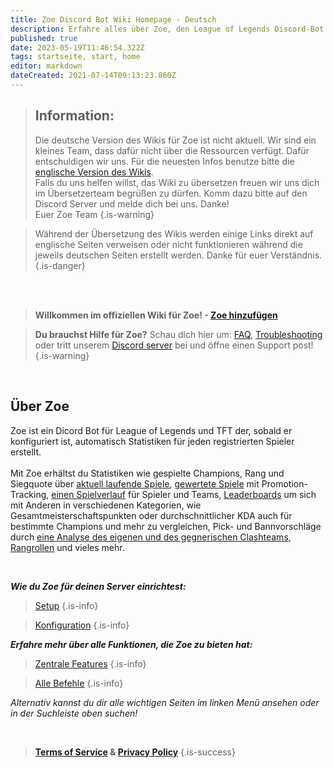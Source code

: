 ```yaml
---
title: Zoe Discord Bot Wiki Homepage - Deutsch
description: Erfahre alles über Zoe, den League of Legends Discord-Bot.
published: true
date: 2023-05-19T11:46:54.322Z
tags: startseite, start, home
editor: markdown
dateCreated: 2021-07-14T09:13:23.860Z
---
```


> ## Information:
>Die deutsche Version des Wikis für Zoe ist nicht aktuell. Wir sind ein kleines Team, dass dafür nicht über die Ressourcen verfügt. Dafür entschuldigen wir uns. Für die neuesten Infos benutze bitte die [englische Version des Wikis](https://wiki.zoe-discord-bot.ch/en/home). <br>
>Falls du uns helfen willst, das Wiki zu übersetzen freuen wir uns dich im Übersetzerteam begrüßen zu dürfen. Komm dazu bitte auf den Discord Server und melde dich bei uns. Danke! <br>
>Euer Zoe Team
>{.is-warning}

>Während der Übersetzung des Wikis werden einige Links direkt auf englische Seiten verweisen oder nicht funktionieren während die jeweils deutschen Seiten erstellt werden. Danke für euer Verständnis.
>{.is-danger}

<br><br>

> **Willkommen im offiziellen Wiki für Zoe!  - [**Zoe hinzufügen**](https://zoe-discord-bot.ch/invite.html)** 

> **Du brauchst Hilfe für Zoe?**  Schau dich hier um: [FAQ](/en/faq), [Troubleshooting](/en/troubleshooting) oder tritt unserem [Discord server](https://discord.gg/4Rxrzsxb7d) bei und öffne einen Support post!
> {.is-warning}

<br>

## Über Zoe


Zoe ist ein Dicord Bot für League of Legends und TFT der, sobald er konfiguriert ist, automatisch Statistiken für jeden registrierten Spieler erstellt. <br> <br> Mit Zoe erhältst du Statistiken wie gespielte Champions, Rang und Siegquote über [aktuell laufende Spiele](/de/features/infoChannel), [gewertete Spiele](/en/features/rankChannel) mit Promotion-Tracking,  [einen Spielverlauf](/en/features/matchhistoryChannel) für Spieler und Teams, [Leaderboards](/en/features/leaderboards) um sich mit Anderen in verschiedenen Kategorien, wie Gesamtmeisterschaftspunkten oder durchschnittlicher KDA auch für bestimmte Champions und mehr zu vergleichen, Pick- und Bannvorschläge durch [eine Analyse des eigenen und des gegnerischen Clashteams](/en/features/clashChannel), [Rangrollen](/en/features/rankroles) und vieles mehr.

<br>

_**Wie du Zoe für deinen Server einrichtest:**_
> [Setup](/en/setup)
 >{.is-info}
 
 >[Konfiguration](/en/Zoe-Configuration)
  >{.is-info}


_**Erfahre mehr über alle Funktionen, die Zoe zu bieten hat:**_
> [Zentrale Features](/en/features)
 >{.is-info}
 
 >[Alle Befehle](/en/commands)
  >{.is-info}
  
*Alternativ kannst du dir alle wichtigen Seiten im linken Menü ansehen oder in der Suchleiste oben suchen!*

<br>



>**[Terms of Service](https://zoe-discord-bot.ch/terms-of-service.html) & [Privacy Policy](https://zoe-discord-bot.ch/privacy-policy.html)**
>{.is-success}

